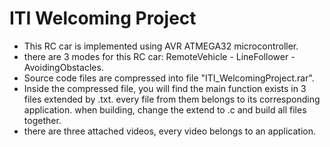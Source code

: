 # ITI Welcoming Project

- This RC car is implemented using AVR ATMEGA32 microcontroller.
- there are 3 modes for this RC car: RemoteVehicle - LineFollower - AvoidingObstacles.
- Source code files are compressed into file "ITI_WelcomingProject.rar".
- Inside the compressed file, you will find the main function exists in 3 files extended by .txt. every file from them belongs to its corresponding application. when building, change the extend to .c and build all files together.
- there are three attached videos, every video belongs to an application.